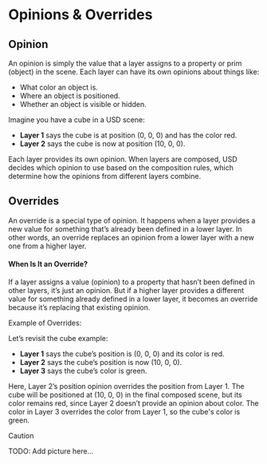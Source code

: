 # Opinions & Overrides

## Opinion

An opinion is simply the value that a layer assigns to a property or prim (object) in the scene. Each layer can have its own opinions about things like:

- What color an object is.
- Where an object is positioned.
- Whether an object is visible or hidden.

Imagine you have a cube in a USD scene:

- **Layer 1** says the cube is at position (0, 0, 0) and has the color red.
- **Layer 2** says the cube is now at position (10, 0, 0).

Each layer provides its own opinion. When layers are composed, USD decides which opinion to use based on the composition rules, which determine how the opinions from different layers combine.

## Overrides

An override is a special type of opinion. It happens when a layer provides a new value for something that’s already been defined in a lower layer. In other words, an override replaces an opinion from a lower layer with a new one from a higher layer.

#### When Is It an Override?

If a layer assigns a value (opinion) to a property that hasn’t been defined in other layers, it’s just an opinion.
But if a higher layer provides a different value for something already defined in a lower layer, it becomes an override because it’s replacing that existing opinion.

Example of Overrides:

Let’s revisit the cube example:

- **Layer 1** says the cube’s position is (0, 0, 0) and its color is red.
- **Layer 2** says the cube’s position is now (10, 0, 0).
- **Layer 3** says the cube’s color is green.

Here, Layer 2’s position opinion overrides the position from Layer 1. The cube will be positioned at (10, 0, 0) in the final composed scene, but its color remains red, since Layer 2 doesn’t provide an opinion about color. The color in Layer 3 overrides the color from Layer 1, so the cube's color is green.

> [!CAUTION]
> TODO: Add picture here...